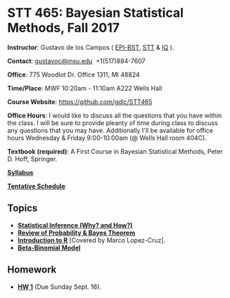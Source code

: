 # STT 465: Bayesian Statistical Methods, Fall 2017


**Instructor**: Gustavo de los Campos ( [EPI-BST](http://www.epi.msu.edu/), [STT](https://stt.natsci.msu.edu/) & [IQ](https://iq.msu.edu/) ).

**Contact**: gustavoc@msu.edu  +1(517)884-7607

**Office**:  775 Woodlot Dr. Office 1311, MI 48824

**Time/Place**: MWF 10:20am - 11:10am A222 Wells Hall

**Course Website**:  https://github.com/gdlc/STT465 

**Office Hours**: I would like to discuss all the questions that you have within the class. I will be sure to provide pleanty of time during class to discuss any questions that you may have. Additionally I'll be available for office hours Wednesday & Friday 9:00-10:00am  (@ Wells Hall room 404C).

**Textbook (required)**: A First Course in Bayesian Statistical Methods, Peter D. Hoff, Springer.

**[Syllabus](https://github.com/gdlc/STT465/blob/master/Syllabus.pdf)**

**[Tentative Schedule](https://github.com/gdlc/STT465/blob/master/TentativeSchedule.pdf)**

## Topics

   - **[Statistical Inference (Why? and How?)](https://github.com/gdlc/STT465/blob/master/intro.md)**
   - **[Review of Probability & Bayes Theorem](https://github.com/gdlc/STT465/edit/master/probability.md)**
   - **[Introduction to R](https://github.com/QuantGen/RIntro)** [Covered by Marco Lopez-Cruz].
   - **[Beta-Binomial Model](betaBinomial.md)**


## Homework
 
  - **[HW 1](https://github.com/gdlc/STT465/blob/master/HW1_STT465.pdf)** (Due Sunday Sept. 16).

